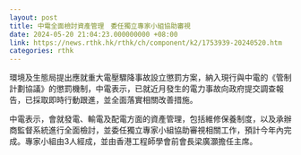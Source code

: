 ```yaml
---
layout: post
title: 中電全面檢討資產管理　委任獨立專家小組協助審視
date: 2024-05-20 21:04:23.000000000 +08:00
link: https://news.rthk.hk/rthk/ch/component/k2/1753939-20240520.htm
categories: rthk
---
```


環境及生態局提出應就重大電壓驟降事故設立懲罰方案，納入現行與中電的《管制計劃協議》的懲罰機制，中電表示，已就近月發生的電力事故向政府提交調查報告，已採取即時行動跟進，並全面落實相關改善措施。

中電表示，會就發電、輸電及配電方面的資產管理，包括維修保養制度，以及承辦商監督系統進行全面檢討，並委任獨立專家小組協助審視相關工作，預計今年內完成。專家小組由3人經成，並由香港工程師學會前會長梁廣灝擔任主席。
